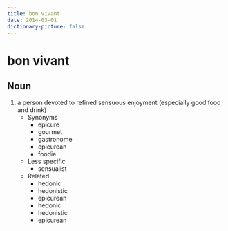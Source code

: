```yaml
---
title: bon vivant
date: 2014-03-01
dictionary-picture: false
---
```


# bon vivant


## Noun

1. a person devoted to refined sensuous enjoyment (especially good food and drink)
	- Synonyms
		- epicure
		- gourmet
		- gastronome
		- epicurean
		- foodie
	- Less specific
		- sensualist
	- Related
		- hedonic
		- hedonistic
		- epicurean
		- hedonic
		- hedonistic
		- epicurean
